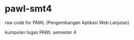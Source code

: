 # pawl-smt4
raw code for PAWL (Pengembangan Aplikasi Web Lanjutan)



kumpulan tugas PAWL semester 4
